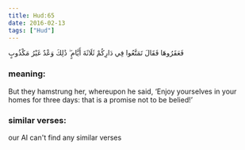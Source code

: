 ```yaml
---
title: Hud:65
date: 2016-02-13
tags: ["Hud"]
---
```

فَعَقَرُوهَا فَقَالَ تَمَتَّعُوا فِي دَارِكُمْ ثَلَاثَةَ أَيَّامٍ ۖ ذَٰلِكَ وَعْدٌ غَيْرُ مَكْذُوبٍ
### meaning: 
But they hamstrung her, whereupon he said, ‘Enjoy yourselves in your homes for three days: that is a promise not to be belied!’
### similar verses: 

our AI can't find any similar verses




